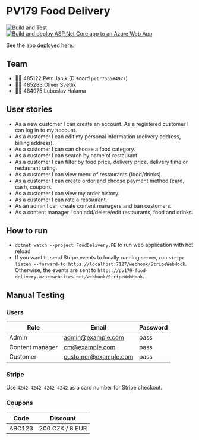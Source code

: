 # PV179 Food Delivery
[![Build and Test](https://github.com/petr7555/pv179-food-delivery/actions/workflows/build_and_test.yml/badge.svg)](https://github.com/petr7555/pv179-food-delivery/actions/workflows/build_and_test.yml)
[![Build and deploy ASP.Net Core app to an Azure Web App](https://github.com/petr7555/pv179-food-delivery/actions/workflows/deploy.yml/badge.svg)](https://github.com/petr7555/pv179-food-delivery/actions/workflows/deploy.yml)

See the app [deployed here](https://pv179-food-delivery.azurewebsites.net/).

## Team
- 👨‍🎓 485122 Petr Janik (Discord `petr7555#4977`)
- 👨‍🎓 485283 Oliver Svetlik
- 👨‍🎓 484975 Luboslav Halama

## User stories
- As a new customer I can create an account. As a registered customer I can log in to my account.
- As a customer I can edit my personal information (delivery address, billing address).
- As a customer I can can choose a food category.
- As a customer I can search by name of restaurant.
- As a customer I can filter by food price, delivery price, delivery time or restaurant rating.
- As a customer I can view menu of restaurants (food/drinks).
- As a customer I can create order and choose payment method (card, cash, coupon).
- As a customer I can view my order history.
- As a customer I can rate a restaurant.
- As an admin I can create content managers and ban customers.
- As a content manager I can add/delete/edit restaurants, food and drinks.

## How to run
- `dotnet watch --project FoodDelivery.FE` to run web application with hot reload
- If you want to send Stripe events to locally running server, run `stripe listen --forward-to https://localhost:7127/webhook/StripeWebHook`.
  Otherwise, the events are sent to `https://pv179-food-delivery.azurewebsites.net/webhook/StripeWebHook`.

## Manual Testing
### Users
| Role            | Email                | Password |
|-----------------|----------------------|----------|
| Admin           | admin@example.com    | pass     |
| Content manager | cm@example.com       | pass     |
| Customer        | customer@example.com | pass     |

### Stripe
Use `4242 4242 4242 4242` as a card number for Stripe checkout.

### Coupons
| Code   | Discount        |
|--------|-----------------|
| ABC123 | 200 CZK / 8 EUR |
